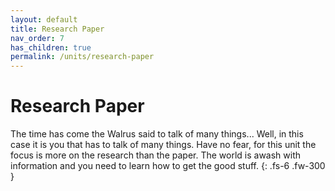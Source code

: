 ```yaml
---
layout: default
title: Research Paper
nav_order: 7
has_children: true
permalink: /units/research-paper
---
```


# Research Paper
The time has come the Walrus said to talk of many things...
Well, in this case it is you that has to talk of many things.
Have no fear, for this unit the focus is more on the research than the paper.
The world is awash with information and you need to learn how to get the good stuff.
{: .fs-6 .fw-300 }
